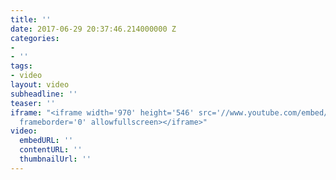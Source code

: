```yaml
---
title: ''
date: 2017-06-29 20:37:46.214000000 Z
categories:
- 
- ''
tags:
- video
layout: video
subheadline: ''
teaser: ''
iframe: "<iframe width='970' height='546' src='//www.youtube.com/embed/WoHxoz_0ykI'
  frameborder='0' allowfullscreen></iframe>"
video:
  embedURL: ''
  contentURL: ''
  thumbnailUrl: ''
---
```


